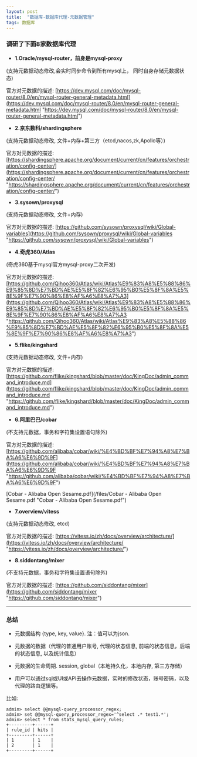 ```yaml
---
layout: post
title:  "数据库-数据库代理-元数据管理"
tags: 数据库
---
```


### 调研了下面8家数据库代理

- **1.Oracle/mysql-router，前身是mysql-proxy** 

(支持元数据动态修改,会实时同步命令到所有mysql上， 同时自身存储元数据状态)

官方对元数据的描述: [https://dev.mysql.com/doc/mysql-router/8.0/en/mysql-router-general-metadata.html](https://dev.mysql.com/doc/mysql-router/8.0/en/mysql-router-general-metadata.html "https://dev.mysql.com/doc/mysql-router/8.0/en/mysql-router-general-metadata.html")

- **2.京东数科/shardingsphere** 

(支持元数据动态修改, 文件+内存+第三方（etcd,nacos,zk,Apollo等）)
    
官方对元数据的描述: [https://shardingsphere.apache.org/document/current/cn/features/orchestration/config-center/](https://shardingsphere.apache.org/document/current/cn/features/orchestration/config-center/ "https://shardingsphere.apache.org/document/current/cn/features/orchestration/config-center/")

- **3.sysown/proxysql** 

(支持元数据动态修改, 文件+内存)
    
官方对元数据的描述: [https://github.com/sysown/proxysql/wiki/Global-variables](https://github.com/sysown/proxysql/wiki/Global-variables "https://github.com/sysown/proxysql/wiki/Global-variables")

- **4.奇虎360/Atlas** 

(奇虎360基于mysql官方mysql-proxy二次开发)

官方对元数据的描述: [https://github.com/Qihoo360/Atlas/wiki/Atlas%E9%83%A8%E5%88%86%E9%85%8D%E7%BD%AE%E5%8F%82%E6%95%B0%E5%8F%8A%E5%8E%9F%E7%90%86%E8%AF%A6%E8%A7%A3](https://github.com/Qihoo360/Atlas/wiki/Atlas%E9%83%A8%E5%88%86%E9%85%8D%E7%BD%AE%E5%8F%82%E6%95%B0%E5%8F%8A%E5%8E%9F%E7%90%86%E8%AF%A6%E8%A7%A3 "https://github.com/Qihoo360/Atlas/wiki/Atlas%E9%83%A8%E5%88%86%E9%85%8D%E7%BD%AE%E5%8F%82%E6%95%B0%E5%8F%8A%E5%8E%9F%E7%90%86%E8%AF%A6%E8%A7%A3")

- **5.flike/kingshard** 

(支持元数据动态修改, 文件+内存)

官方对元数据的描述: [https://github.com/flike/kingshard/blob/master/doc/KingDoc/admin_command_introduce.md](https://github.com/flike/kingshard/blob/master/doc/KingDoc/admin_command_introduce.md "https://github.com/flike/kingshard/blob/master/doc/KingDoc/admin_command_introduce.md")

- **6.阿里巴巴/cobar** 

(不支持元数据，事务和字符集设置语句除外)

官方对元数据的描述: [https://github.com/alibaba/cobar/wiki/%E4%BD%BF%E7%94%A8%E7%BA%A6%E6%9D%9F](https://github.com/alibaba/cobar/wiki/%E4%BD%BF%E7%94%A8%E7%BA%A6%E6%9D%9F "https://github.com/alibaba/cobar/wiki/%E4%BD%BF%E7%94%A8%E7%BA%A6%E6%9D%9F")

[Cobar - Alibaba Open Sesame.pdf](/files/Cobar - Alibaba Open Sesame.pdf "Cobar - Alibaba Open Sesame.pdf")

- **7.overview/vitess** 

(支持元数据动态修改, etcd)

官方对元数据的描述: [https://vitess.io/zh/docs/overview/architecture/](https://vitess.io/zh/docs/overview/architecture/ "https://vitess.io/zh/docs/overview/architecture/")

- **8.siddontang/mixer** 

(不支持元数据，事务和字符集设置语句除外)

官方对元数据的描述: [https://github.com/siddontang/mixer](https://github.com/siddontang/mixer "https://github.com/siddontang/mixer")

 ---

### 总结

- 元数据结构 {type, key, value}. 注：值可以为json.

- 元数据的数据（代理的普通用户账号, 代理的状态信息, 前端的状态信息，后端的状态信息, 以及统计信息）

- 元数据的生命周期. session, global（本地持久化，本地内存, 第三方存储）

- 用户可以通过sql或UI或API去操作元数据，实时的修改状态，账号密码，以及代理的路由逻辑等。 

比如:
    
    admin> select @@mysql-query_processor_regex; 
    admin> set @@mysql-query_processor_regex='^select .* test1.*';
    admin> select * from stats_mysql_query_rules;
    +---------+------+
    | rule_id | hits |
    +---------+------+
    | 1       | 1    |
    | 2       | 1    |
    +---------+------+
